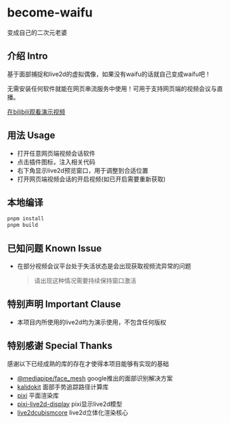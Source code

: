 # become-waifu

变成自己的二次元老婆

## 介绍 Intro

基于面部捕捉和live2d的虚拟偶像，如果没有waifu的话就自己变成waifu吧！

无需安装任何软件就能在网页串流服务中使用！可用于支持网页端的视频会议与直播。

[在bilibili观看演示视频](https://www.bilibili.com/video/BV17r4y1873S)

## 用法 Usage

- 打开任意网页端视频会话软件
- 点击插件图标，注入相关代码
- 右下角显示live2d预览窗口，用于调整到合适位置
- 打开网页端视频会话的开启视频(如已开启需要重新获取)

## 本地编译

```bash
pnpm install
pnpm build
```

## 已知问题 Known Issue

- 在部分视频会议平台处于失活状态是会出现获取视频流异常的问题
  > 请出现这种情况需要持续保持窗口激活

## 特别声明 Important Clause

- 本项目内所使用的live2d均为演示使用，不包含任何版权

## 特别感谢 Special Thanks

感谢以下已经成熟的库的存在才使得本项目能够有实现的基础

- [@mediapipe/face_mesh](https://google.github.io/mediapipe/solutions/face_mesh) google推出的面部识别解决方案
- [kalidokit](https://github.com/yeemachine/kalidokit) 面部手势追踪路径计算库
- [pixi](https://pixijs.com/) 平面渲染库
- [pixi-live2d-display](https://github.com/guansss/pixi-live2d-display) pixi显示live2d模型
- [live2dcubismcore](https://www.live2d.com/en/download/cubism-sdk/) live2d立体化渲染核心
